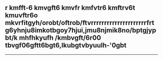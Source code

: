 ## r kmfft-6 kmvgft6 kmvfr kmfvtr6 kmftrv6t kmuvftr6o mkvrfitgyh/orobt/oftrob/ftvrrrrrrrrrrrrrrrrrrrrrfrtg6yhnju8imkotbgoy7hjui,jmu8njmik8no/bptgjypbt/k mhfhkyufh /kmbvgft/6r00 tbvgf06gftt6bgt6,lkubgtvbyuulh-'0gbt

---

